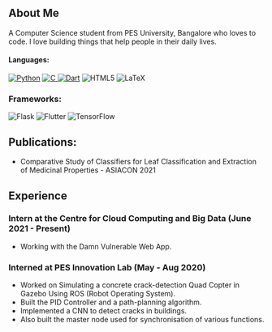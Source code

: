 ## About Me

A Computer Science student from PES University, Bangalore who loves to code. I love building things that help people in their daily lives.

#### Languages:
<a href="https://github.com/thesuhas?tab=repositories&language=python" target="_blank"><img alt="Python" src="https://img.shields.io/badge/python-%2314354C.svg?style=for-the-badge&logo=python&logoColor=white"/></a> 
<a href="https://github.com/thesuhas?tab=repositories&q=&type=&language=c&sort=" target="_blank"><img alt="C" src="https://img.shields.io/badge/c-%2300599C.svg?style=for-the-badge&logo=c&logoColor=white"/> </a>
<a href="https://github.com/thesuhas?tab=repositories&q=&type=&language=dart&sort=" target="_blank"><img alt="Dart" src="https://img.shields.io/badge/dart-%230175C2.svg?style=for-the-badge&logo=dart&logoColor=white"/></a>
<img alt="HTML5" src="https://img.shields.io/badge/html5-%23E34F26.svg?style=for-the-badge&logo=html5&logoColor=white"/> <img alt="LaTeX" src="https://img.shields.io/badge/latex-%23008080.svg?style=for-the-badge&logo=latex&logoColor=white"/>

### Frameworks:
<img alt="Flask" src="https://img.shields.io/badge/flask-%23000.svg?style=for-the-badge&logo=flask&logoColor=white"/> <img alt="Flutter" src="https://img.shields.io/badge/Flutter-%2302569B.svg?style=for-the-badge&logo=Flutter&logoColor=white" /> <img alt="TensorFlow" src="https://img.shields.io/badge/TensorFlow-%23FF6F00.svg?style=for-the-badge&logo=TensorFlow&logoColor=white" />


## Publications:
* Comparative Study of Classifiers for Leaf Classification and Extraction of Medicinal Properties - ASIACON 2021


## Experience

### Intern at the Centre for Cloud Computing and Big Data (June 2021 - Present)
* Working with the Damn Vulnerable Web App.


### Interned at PES Innovation Lab (May - Aug 2020)

* Worked on Simulating a concrete crack-detection Quad Copter in Gazebo Using ROS (Robot Operating System).
* Built the PID Controller and a path-planning algorithm.
* Implemented a CNN to detect cracks in buildings.
* Also built the master node used for synchronisation of various functions.
